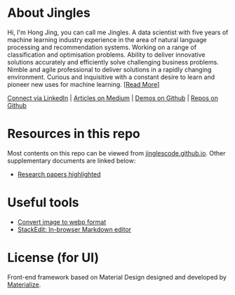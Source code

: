 # About Jingles
Hi, I'm Hong Jing, you can call me Jingles. A data scientist with five years of machine learning industry experience in the area of natural language processing and recommendation systems. Working on a range of classification and optimisation problems. Ability to deliver innovative solutions accurately and efficiently solve challenging business problems. Nimble and agile professional to deliver solutions in a rapidly changing environment. Curious and inquisitive with a constant desire to learn and pioneer new uses for machine learning. [[Read More](https://jinglescode.github.io/)]

[Connect via LinkedIn](https://www.linkedin.com/in/jingles/) |
[Articles on Medium](https://medium.com/@jinglesnote) |
[Demos on Github](https://jinglescode.github.io/demos/) |
[Repos on Github](https://github.com/jinglescode)

# Resources in this repo
Most contents on this repo can be viewed from [jinglescode.github.io](https://jinglescode.github.io/). Other supplementary documents are linked below:
- [Research papers highlighted](https://github.com/jinglescode/jinglescode.github.io/tree/master/research/pdfs)

# Useful tools
- [Convert image to webp format](https://image.online-convert.com/convert-to-webp)
- [StackEdit: In-browser Markdown editor](https://stackedit.io/app)

# License (for UI)
Front-end framework based on Material Design designed and developed by [Materialize](https://materializecss.com/).
